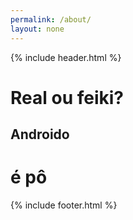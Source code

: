 ```yaml
---
permalink: /about/
layout: none
---
```


{% include header.html %}

<h1>Real ou feiki?</h1>

## Androido
# é pô

{% include footer.html %}
